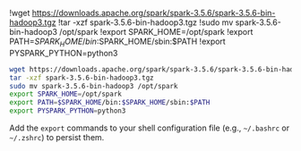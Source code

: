 !wget https://downloads.apache.org/spark/spark-3.5.6/spark-3.5.6-bin-hadoop3.tgz
!tar -xzf spark-3.5.6-bin-hadoop3.tgz
!sudo mv spark-3.5.6-bin-hadoop3 /opt/spark
!export SPARK_HOME=/opt/spark
!export PATH=$SPARK_HOME/bin:$SPARK_HOME/sbin:$PATH
!export PYSPARK_PYTHON=python3


```bash
wget https://downloads.apache.org/spark/spark-3.5.6/spark-3.5.6-bin-hadoop3.tgz
tar -xzf spark-3.5.6-bin-hadoop3.tgz
sudo mv spark-3.5.6-bin-hadoop3 /opt/spark
export SPARK_HOME=/opt/spark
export PATH=$SPARK_HOME/bin:$SPARK_HOME/sbin:$PATH
export PYSPARK_PYTHON=python3
```

Add the `export` commands to your shell configuration file (e.g., `~/.bashrc` or `~/.zshrc`) to persist them.